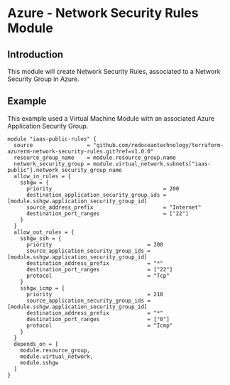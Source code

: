 # Azure - Network Security Rules Module

## Introduction

This module will create Network Security Rules, associated to a Network Security Group in Azure.

## Example

This example used a Virtual Machine Module with an associated Azure Application Security Group.

```
module "iaas-public-rules" {
  source                 = "github.com/redoceantechnology/terraform-azurerm-network-security-rules.git?ref=v1.0.0"
  resource_group_name    = module.resource_group.name
  network_security_group = module.virtual_network.subnets["iaas-public"].network_security_group_name
  allow_in_rules = {
    sshgw = {
      priority                                   = 200
      destination_application_security_group_ids = [module.sshgw.application_security_group_id]
      source_address_prefix                      = "Internet"
      destination_port_ranges                    = ["22"]
    }
  }
  allow_out_rules = {
    sshgw_ssh = {
      priority                              = 200
      source_application_security_group_ids = [module.sshgw.application_security_group_id]
      destination_address_prefix            = "*"
      destination_port_ranges               = ["22"]
      protocol                              = "Tcp"
    }
    sshgw_icmp = {
      priority                              = 210
      source_application_security_group_ids = [module.sshgw.application_security_group_id]
      destination_address_prefix            = "*"
      destination_port_ranges               = ["0"]
      protocol                              = "Icmp"
    }
  }
  depends_on = [
    module.resource_group,
    module.virtual_network,
    module.sshgw
  ]
}
```
<br />

<!--- BEGIN_TF_DOCS --->

<!--- END_TF_DOCS --->